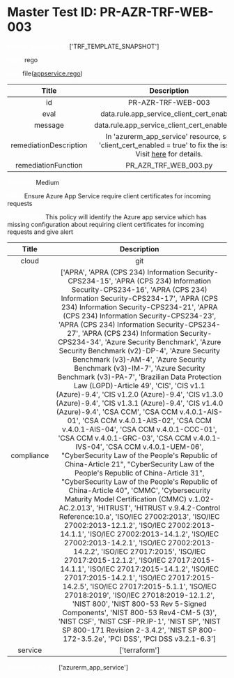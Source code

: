 



# Master Test ID: PR-AZR-TRF-WEB-003


***<font color="white">Master Snapshot Id:</font>*** ['TRF_TEMPLATE_SNAPSHOT']

***<font color="white">type:</font>*** rego

***<font color="white">rule:</font>*** file([appservice.rego])  
  
  
  
  

|Title|Description|
| :---: | :---: |
|id|PR-AZR-TRF-WEB-003|
|eval|data.rule.app_service_client_cert_enabled|
|message|data.rule.app_service_client_cert_enabled_err|
|remediationDescription|In 'azurerm_app_service' resource, set 'client_cert_enabled = true' to fix the issue. Visit <a href='https://registry.terraform.io/providers/hashicorp/azurerm/latest/docs/resources/app_service#client_cert_enabled' target='_blank'>here</a> for details.|
|remediationFunction|PR_AZR_TRF_WEB_003.py|


***<font color="white">Severity:</font>*** Medium

***<font color="white">Title:</font>*** Ensure Azure App Service require client certificates for incoming requests

***<font color="white">Description:</font>*** This policy will identify the Azure app service which has missing configuration about requiring client certificates for incoming requests and give alert  
  
  

|Title|Description|
| :---: | :---: |
|cloud|git|
|compliance|['APRA', 'APRA (CPS 234) Information Security-CPS234-15', 'APRA (CPS 234) Information Security-CPS234-16', 'APRA (CPS 234) Information Security-CPS234-17', 'APRA (CPS 234) Information Security-CPS234-21', 'APRA (CPS 234) Information Security-CPS234-23', 'APRA (CPS 234) Information Security-CPS234-27', 'APRA (CPS 234) Information Security-CPS234-34', 'Azure Security Benchmark', 'Azure Security Benchmark (v2)-DP-4', 'Azure Security Benchmark (v3)-AM-4', 'Azure Security Benchmark (v3)-IM-7', 'Azure Security Benchmark (v3)-PA-7', 'Brazilian Data Protection Law (LGPD)-Article 49', 'CIS', 'CIS v1.1 (Azure)-9.4', 'CIS v1.2.0 (Azure)-9.4', 'CIS v1.3.0 (Azure)-9.4', 'CIS v1.3.1 (Azure)-9.4', 'CIS v1.4.0 (Azure)-9.4', 'CSA CCM', 'CSA CCM v.4.0.1-AIS-01', 'CSA CCM v.4.0.1-AIS-02', 'CSA CCM v.4.0.1-AIS-04', 'CSA CCM v.4.0.1-CCC-01', 'CSA CCM v.4.0.1-GRC-03', 'CSA CCM v.4.0.1-IVS-04', 'CSA CCM v.4.0.1-UEM-06', "CyberSecurity Law of the People's Republic of China-Article 21", "CyberSecurity Law of the People's Republic of China-Article 31", "CyberSecurity Law of the People's Republic of China-Article 40", 'CMMC', 'Cybersecurity Maturity Model Certification (CMMC) v.1.02-AC.2.013', 'HITRUST', 'HITRUST v.9.4.2-Control Reference:10.a', 'ISO/IEC 27002:2013', 'ISO/IEC 27002:2013-12.1.2', 'ISO/IEC 27002:2013-14.1.1', 'ISO/IEC 27002:2013-14.1.2', 'ISO/IEC 27002:2013-14.2.1', 'ISO/IEC 27002:2013-14.2.2', 'ISO/IEC 27017:2015', 'ISO/IEC 27017:2015-12.1.2', 'ISO/IEC 27017:2015-14.1.1', 'ISO/IEC 27017:2015-14.1.2', 'ISO/IEC 27017:2015-14.2.1', 'ISO/IEC 27017:2015-14.2.5', 'ISO/IEC 27017:2015-5.1.1', 'ISO/IEC 27018:2019', 'ISO/IEC 27018:2019-12.1.2', 'NIST 800', 'NIST 800-53 Rev 5-Signed Components', 'NIST 800-53 Rev4-CM-5 (3)', 'NIST CSF', 'NIST CSF-PR.IP-1', 'NIST SP', 'NIST SP 800-171 Revision 2-3.4.2', 'NIST SP 800-172-3.5.2e', 'PCI DSS', 'PCI DSS v3.2.1-6.3']|
|service|['terraform']|


***<font color="white">Resource Types:</font>*** ['azurerm_app_service']


[appservice.rego]: https://github.com/prancer-io/prancer-compliance-test/tree/master/azure/terraform/appservice.rego

